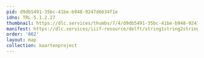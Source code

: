 ```yaml
---
pid: d9db5491-35bc-41be-b948-9247d6634f1e
idno: TRL-5.1.2.27
thumbnail: https://dlc.services/thumbs/7/4/d9db5491-35bc-41be-b948-9247d6634f1e/full/400,339/0/default.jpg
manifest: https://dlc.services/iiif-resource/delft/string1string2string3/kaartenproject-2007/TRL-5.1.2.27
order: '062'
layout: map
collection: kaartenproject
---
```

